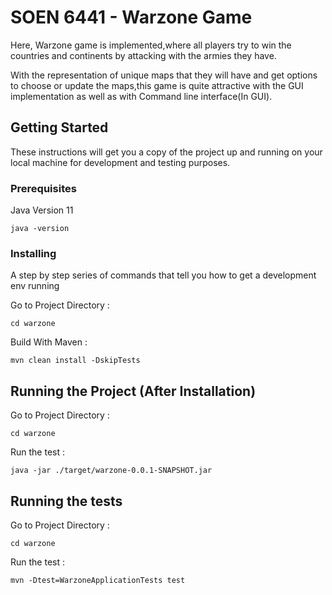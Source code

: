 # SOEN 6441 - Warzone Game

Here, Warzone game is implemented,where all players try to win the countries and continents by attacking with the armies they have.

With the representation of unique maps that they will have and get options to choose or update the maps,this game is quite attractive with the GUI implementation as well as with Command line interface(In GUI).

## Getting Started

These instructions will get you a copy of the project up and running on your local machine for development and testing purposes.

### Prerequisites

Java Version 11

```
java -version
```

### Installing 

A step by step series of commands that tell you how to get a development env running

Go to Project Directory : 

```
cd warzone 
```
Build With Maven :

```
mvn clean install -DskipTests
```

## Running the Project (After Installation)

Go to Project Directory :

```
cd warzone 
```

Run the test :

```
java -jar ./target/warzone-0.0.1-SNAPSHOT.jar
```

## Running the tests

Go to Project Directory :

```
cd warzone 
```

Run the test :

```
mvn -Dtest=WarzoneApplicationTests test
```

